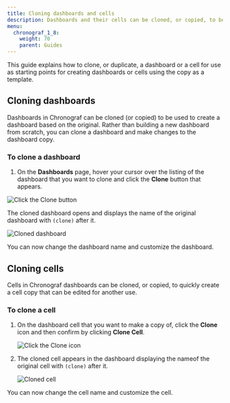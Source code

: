 ```yaml
---
title: Cloning dashboards and cells
description: Dashboards and their cells can be cloned, or copied, to be used as templates for easily creating new dashboards and cells.
menu:
  chronograf_1_8:
    weight: 70
    parent: Guides
---
```


This guide explains how to clone, or duplicate, a dashboard or a cell for use as starting points for creating dashboards or cells using the copy as a template.

## Cloning dashboards

Dashboards in Chronograf can be cloned (or copied) to be used to create a dashboard based on the original. Rather than building a new dashboard from scratch, you can clone a dashboard and make changes to the dashboard copy.

### To clone a dashboard

1. On the **Dashboards** page, hover your cursor over the listing of the dashboard that you want to clone and click the **Clone** button that appears.

  ![Click the Clone button](/img/chronograf/clone-dashboard.png)

  The cloned dashboard opens and displays the name of the original dashboard with `(clone)` after it.

  ![Cloned dashboard](/img/chronograf/clone-dashboard-clone.png)

You can now change the dashboard name and customize the dashboard.

## Cloning cells

Cells in Chronograf dashboards can be cloned, or copied, to quickly create a cell copy that can be edited for another use.

### To clone a cell

1. On the dashboard cell that you want to make a copy of, click the **Clone** icon and then confirm by clicking **Clone Cell**.

    ![Click the Clone icon](/img/chronograf/clone-cell-click-button.png)

2. The cloned cell appears in the dashboard displaying the nameof the original cell with `(clone)` after it.

    ![Cloned cell](/img/chronograf/clone-cell-cell-copy.png)

  You can now change the cell name and customize the cell.
